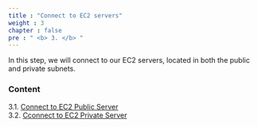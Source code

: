 ```yaml
---
title : "Connect to EC2 servers"
weight : 3
chapter : false
pre : " <b> 3. </b> "
---
```


In this step, we will connect to our EC2 servers, located in both the public and private subnets.

### Content
3.1. [Connect to EC2 Public Server](3.1-public-instance/) \
3.2. [Cconnect to EC2 Private Server](3.2-private-instance/)
